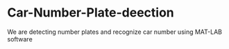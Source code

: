 # Car-Number-Plate-deection
We are detecting number plates and recognize car number using MAT-LAB software 
